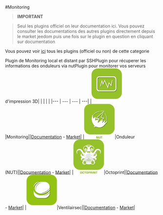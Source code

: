 
#Monitoring


>**IMPORTANT**

>Seul les plugins officiel on leur documentation ici. Vous pouvez consulter les documentations des autres plugins directement depuis le market jeedom puis une fois sur le plugin en question en cliquant sur documentation


Vous pouvez voir [ici](https://market.jeedom.com/index.php?v=d&p=market&type=plugin&categorie=monitoring) tous les plugins (officiel ou non) de cette categorie

Plugin de Monitoring local et distant par SSHPlugin pour récuperer les informations des onduleurs via nutPlugin pour monitorer vos serveurs d'impression 3D| | | | |
|--- | --- | --- | ---|
|<img src="monitoring2/monitoring2_icon.png" width="100" />|Monitoring||[Documentation](monitoring2/index.md) - [Market](https://market.jeedom.com/index.php?v=d&p=market_display&id=3317)|
|<img src="nut/nut_icon.png" width="100" />|Onduleur (NUT)||[Documentation](nut/index.md) - [Market](https://market.jeedom.com/index.php?v=d&p=market_display&id=1500)|
|<img src="octoprint/octoprint_icon.png" width="100" />|Octoprint||[Documentation](octoprint/index.md) - [Market](https://market.jeedom.com/index.php?v=d&p=market_display&id=3295)|
|<img src="ventilairsec/ventilairsec_icon.png" width="100" />|Ventilairsec||[Documentation](ventilairsec/index.md) - [Market](https://market.jeedom.com/index.php?v=d&p=market_display&id=3895)|

